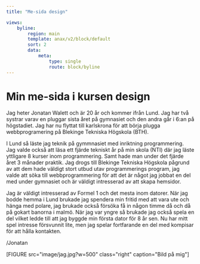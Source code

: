 ```yaml
---
title: "Me-sida design"

views:
    byline:
        region: main
        template: anax/v2/block/default
        sort: 2
        data:
            meta:
                type: single
                route: block/byline
---
```


Min me-sida i kursen design
=========================
<div class="index-content">
<div>


Jag heter Jonatan Walett och är 20 år och kommer ifrån Lund. Jag har två systrar varav en pluggar sista året på gymnasiet och den andra går i 6:an på högstadiet. Jag har nu flyttat till karlskrona för att börja plugga webbprogramering på Blekinge Tekniska Högskola (BTH).

I Lund så läste jag teknik på gymmnasiet med inriktning programmering. Jag valde också att läsa ett fjärde tekniskt år på min skola (NTI) där jag läste yttligare 8 kurser inom programmering. Samt hade man under det fjärde året 3 månader praktik. Jag drogs till Blekinge Tekniska Högskola pågrund av att dem hade väldigt stort utbud utav programmerings program, jag valde att söka till webbprogrammering för att det är något jag jobbat en del med under gymnasiet och är väldigt intresserad av att skapa hemsidor.

Jag är väldigt intresserad av Formel 1 och det mesta inom datorer. När jag bodde hemma i Lund brukade jag spendera min fritid med att vara ute och hänga med polare, jag brukade också försöka få in någon timme då och då på gokart banorna i malmö. När jag var yngre så brukade jag också spela en del vilket ledde till att jag byggde min första dator för 8 år sen. Nu har mitt spel intresse försvunnit lite, men jag spelar fortfarande en del med kompisar för att hålla kontakten.

/Jonatan
</div>
[FIGURE src="image/jag.jpg?w=500" class="right" caption="Bild på mig"]
</div>
